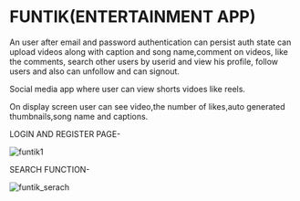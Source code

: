 #            FUNTIK(ENTERTAINMENT APP)
An user after email and password authentication can persist auth state can upload videos along with caption and song name,comment
on videos, like the comments, search other users by userid and view his profile, follow users and also can unfollow and can signout.

Social media app where user can view shorts vidoes like reels.

On display screen user can see video,the number of likes,auto generated thumbnails,song name and captions.



LOGIN AND REGISTER PAGE-

![funtik1](https://github.com/Adasv9423/funtik/assets/76847225/9c90be7e-edc3-44a0-981a-5dc0d1d1b665)

SEARCH FUNCTION-

![funtik_serach](https://github.com/Adasv9423/funtik/assets/76847225/ef1bc744-cc3a-4593-9921-d92190c4c1ce)





